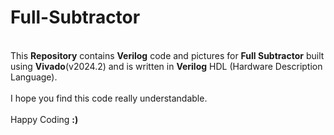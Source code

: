 # Full-Subtractor
<br>
This <b>Repository</b> contains <b>Verilog</b> code and pictures for <b>Full Subtractor</b> built using <b>Vivado</b>(v2024.2) and is written in <b>Verilog</b> HDL (Hardware Description Language).
<br><br>
I hope you find this code really understandable.
<br><br>
Happy Coding <b>:)</b>

